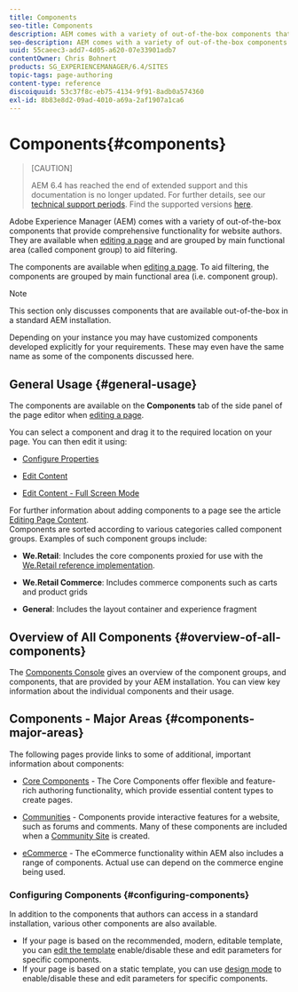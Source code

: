 ```yaml
---
title: Components
seo-title: Components
description: AEM comes with a variety of out-of-the-box components that provide comprehensive functionality for website authors
seo-description: AEM comes with a variety of out-of-the-box components that provide comprehensive functionality for website authors
uuid: 55caeec3-add7-4d05-a620-07e33901adb7
contentOwner: Chris Bohnert
products: SG_EXPERIENCEMANAGER/6.4/SITES
topic-tags: page-authoring
content-type: reference
discoiquuid: 53c37f8c-eb75-4134-9f91-8adb0a574360
exl-id: 8b83e8d2-09ad-4010-a69a-2af1907a1ca6
---
```

# Components{#components}

>[CAUTION]
>
>AEM 6.4 has reached the end of extended support and this documentation is no longer updated. For further details, see our [technical support periods](https://helpx.adobe.com/support/programs/eol-matrix.html). Find the supported versions [here](https://experienceleague.adobe.com/docs/).

Adobe Experience Manager (AEM) comes with a variety of out-of-the-box components that provide comprehensive functionality for website authors. They are available when [editing a page](/help/sites-authoring/editing-content.md) and are grouped by main functional area (called component group) to aid filtering.

The components are available when [editing a page](/help/sites-authoring/editing-content.md). To aid filtering, the components are grouped by main functional area (i.e. component group).

>[!NOTE]
>
>This section only discusses components that are available out-of-the-box in a standard AEM installation.
>
>Depending on your instance you may have customized components developed explicitly for your requirements. These may even have the same name as some of the components discussed here.

## General Usage {#general-usage}

The components are available on the **Components** tab of the side panel of the page editor when [editing a page](/help/sites-authoring/editing-content.md).

You can select a component and drag it to the required location on your page. You can then edit it using:

* [Configure Properties](/help/sites-authoring/editing-page-properties.md)
* [Edit Content](/help/sites-authoring/editing-content.md)  

* [Edit Content - Full Screen Mode](/help/sites-authoring/editing-content.md#edit-content-full-screen-mode)

For further information about adding components to a page see the article [Editing Page Content](/help/sites-authoring/editing-content.md).  
Components are sorted according to various categories called component groups. Examples of such component groups include:

* **We.Retail**: Includes the core components proxied for use with the [We.Retail reference implementation](/help/sites-developing/we-retail.md).  

* **We.Retail Commerce**: Includes commerce components such as carts and product grids  

* **General**: Includes the layout container and experience fragment

## Overview of All Components {#overview-of-all-components}

The [Components Console](/help/sites-authoring/default-components-console.md) gives an overview of the component groups, and components, that are provided by your AEM installation. You can view key information about the individual components and their usage.

## Components - Major Areas {#components-major-areas}

The following pages provide links to some of additional, important information about components:

* [Core Components](https://experienceleague.adobe.com/docs/experience-manager-core-components/using/introduction.html) - The Core Components offer flexible and feature-rich authoring functionality, which provide essential content types to create pages.  

* [Communities](/help/communities/author-communities.md) - Components provide interactive features for a website, such as forums and comments. Many of these components are included when a [Community Site](/help/communities/overview.md) is created.  

* [eCommerce](/help/sites-administering/ecommerce.md) - The eCommerce functionality within AEM also includes a range of components. Actual use can depend on the commerce engine being used.

### Configuring Components {#configuring-components}

In addition to the components that authors can access in a standard installation, various other components are also available.

* If your page is based on the recommended, modern, editable template, you can [edit the template](/help/sites-authoring/templates.md) enable/disable these and edit parameters for specific components.
* If your page is based on a static template, you can use [design mode](/help/sites-authoring/default-components-designmode.md#enable-disable-components) to enable/disable these and edit parameters for specific components.
